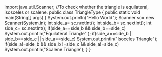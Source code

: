  import java.util.Scanner;
//To check whether the triangle is equilateral, isosceles or scalene.
public class TriangleType
{
 public static void main(String[] args)
{
System.out.println("Hello World");
Scanner sc= new Scanner(System.in);
int side_a= sc.nextInt();
int side_b= sc.nextInt();
int side_c= sc.nextInt();
if(side_a==side_b && side_b==side_c) System.out.println("Equilateral Triangle" );
if(side_a==side_b || side_b==side_c || side_a==side_c) System.out.println("Isoceles Triangle");
if(side_a!=side_b && side_b !=side_c && side_a!=side_c) System.out.println("Scalene Triangle");
}
}
